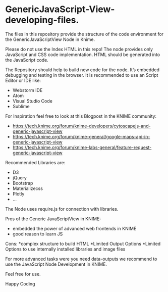 # GenericJavaScript-View-developing-files.

The files in this repository provide the structure of the code environment for the GenericJavaScriptView Node in Knime. 

Please do not use the Index HTML in this repo! The node provides only JavaScript and CSS code implementation. 
HTML should be generated into the JavaScript code.

The Repository should help to build new code for the node. It’s embedded debugging and testing in the browser. 
It is recommended to use an Script Editor or IDE like:
* Webstorm IDE
* Atom
* Visual Studio Code
* Sublime

For Inspiration feel free to look at this Blogpost in the KNIME community:
* https://tech.knime.org/forum/knime-developers/cytoscapejs-and-generic-javascript-view
* https://tech.knime.org/forum/knime-general/google-maps-api-in-generic-javascript-view
* https://tech.knime.org/forum/knime-labs-general/feature-request-generic-javascript-view


Recommended Libraries are:
* D3
* jQuery
* Bootstrap
* Materializecss
* Plotly
* …

The Node uses require.js for connection with libraries.

Pros of the Generic JavaScriptView in KNIME:
* embedded the power of advanced web frontends in KNIME
* good reason to learn JS

Cons:
*complex structure to build HTML
*Limited Output Options
*Limited Options to use internally installed libraries and image files


For more advanced tasks were you need data-outputs we recommend to use the JavaScript Node Development in KNIME.

Feel free for use.

Happy Coding



